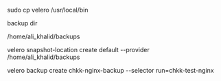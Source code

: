 

sudo cp velero /usr/local/bin


backup dir 


/home/ali_khalid/backups

velero snapshot-location create default --provider /home/ali_khalid/backups



velero backup create chkk-nginx-backup --selector run=chkk-test-nginx

